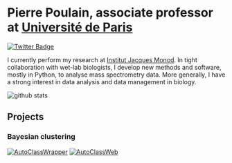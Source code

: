 # Pierre Poulain, associate professor at [Université de Paris](https://u-paris.fr/en/)

[![Twitter Badge](https://img.shields.io/twitter/follow/pierrepo?label=follow%20%40pierrepo%20on%20Twitter&style=flat-square)](https://twitter.com/pierrepo)

I currently perform my research at [Institut Jacques Monod](https://www.ijm.fr/). In tight collaboration with wet-lab biologists, I develop new methods and software, mostly in Python, to analyse mass spectrometry data. More generally, I have a strong interest in data analysis and data management in biology.

![github stats](https://github-readme-stats.vercel.app/api?username=pierrepo&show_icons=true)


## Projects

### Bayesian clustering

[![AutoClassWrapper](https://github-readme-stats.vercel.app/api/pin/?username=pierrepo&repo=autoclasswrapper&show_owner=true)](https://github.com/pierrepo/autoclasswrapper)
[![AutoClassWeb](https://github-readme-stats.vercel.app/api/pin/?username=pierrepo&repo=autoclassweb&show_owner=true)](https://github.com/pierrepo/autoclassweb)

